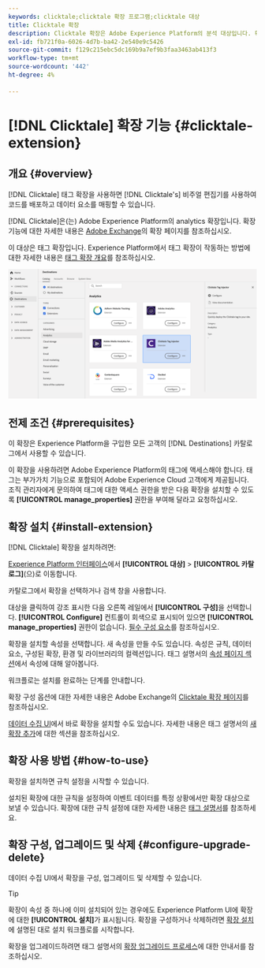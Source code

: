 ```yaml
---
keywords: clicktale;clicktale 확장 프로그램;clicktale 대상
title: Clicktale 확장
description: Clicktale 확장은 Adobe Experience Platform의 분석 대상입니다. 확장 기능에 대한 자세한 내용은 Adobe Exchange의 확장 페이지를 참조하십시오.
exl-id: fb721f0a-6026-4d7b-ba42-2e540e9c5426
source-git-commit: f129c215ebc5dc169b9a7ef9b3faa3463ab413f3
workflow-type: tm+mt
source-wordcount: '442'
ht-degree: 4%

---
```


# [!DNL Clicktale] 확장 기능 {#clicktale-extension}

## 개요 {#overview}

[!DNL Clicktale] 태그 확장을 사용하면 [!DNL Clicktale's] 비주얼 편집기를 사용하여 코드를 배포하고 데이터 요소를 매핑할 수 있습니다.

[!DNL Clicktale]은(는) Adobe Experience Platform의 analytics 확장입니다. 확장 기능에 대한 자세한 내용은 [Adobe Exchange](https://exchange.adobe.com/experiencecloud.details.100082.html)의 확장 페이지를 참조하십시오.

이 대상은 태그 확장입니다. Experience Platform에서 태그 확장이 작동하는 방법에 대한 자세한 내용은 [태그 확장 개요](../launch-extensions/overview.md)를 참조하십시오.

![Clicktale 확장](../../assets/catalog/analytics/clicktale/catalog.png)

## 전제 조건 {#prerequisites}

이 확장은 Experience Platform을 구입한 모든 고객의 [!DNL Destinations] 카탈로그에서 사용할 수 있습니다.

이 확장을 사용하려면 Adobe Experience Platform의 태그에 액세스해야 합니다. 태그는 부가가치 기능으로 포함되어 Adobe Experience Cloud 고객에게 제공됩니다. 조직 관리자에게 문의하여 태그에 대한 액세스 권한을 받은 다음 확장을 설치할 수 있도록 **[!UICONTROL manage_properties]** 권한을 부여해 달라고 요청하십시오.

## 확장 설치 {#install-extension}

[!DNL Clicktale] 확장을 설치하려면:

[Experience Platform 인터페이스](https://platform.adobe.com/)에서 **[!UICONTROL 대상]** > **[!UICONTROL 카탈로그]**(으)로 이동합니다.

카탈로그에서 확장을 선택하거나 검색 창을 사용합니다.

대상을 클릭하여 강조 표시한 다음 오른쪽 레일에서 **[!UICONTROL 구성]**&#x200B;을 선택합니다. **[!UICONTROL Configure]** 컨트롤이 회색으로 표시되어 있으면 **[!UICONTROL manage_properties]** 권한이 없습니다. [필수 구성 요소](#prerequisites)를 참조하십시오.

확장을 설치할 속성을 선택합니다. 새 속성을 만들 수도 있습니다. 속성은 규칙, 데이터 요소, 구성된 확장, 환경 및 라이브러리의 컬렉션입니다. 태그 설명서의 [속성 페이지 섹션](../../../tags/ui/administration/companies-and-properties.md#properties-page)에서 속성에 대해 알아봅니다.

워크플로는 설치를 완료하는 단계를 안내합니다.

확장 구성 옵션에 대한 자세한 내용은 Adobe Exchange의 [Clicktale 확장 페이지](https://exchange.adobe.com/experiencecloud.details.100082.html)를 참조하십시오.

[데이터 수집 UI](https://experience.adobe.com/#/data-collection/)에서 바로 확장을 설치할 수도 있습니다. 자세한 내용은 태그 설명서의 [새 확장 추가](../../../tags/ui/managing-resources/extensions/overview.md#add-a-new-extension)에 대한 섹션을 참조하십시오.

## 확장 사용 방법 {#how-to-use}

확장을 설치하면 규칙 설정을 시작할 수 있습니다.

설치된 확장에 대한 규칙을 설정하여 이벤트 데이터를 특정 상황에서만 확장 대상으로 보낼 수 있습니다. 확장에 대한 규칙 설정에 대한 자세한 내용은 [태그 설명서](../../../tags/ui/managing-resources/rules.md)를 참조하세요.

## 확장 구성, 업그레이드 및 삭제 {#configure-upgrade-delete}

데이터 수집 UI에서 확장을 구성, 업그레이드 및 삭제할 수 있습니다.

>[!TIP]
>
>확장이 속성 중 하나에 이미 설치되어 있는 경우에도 Experience Platform UI에 확장에 대한 **[!UICONTROL 설치]**&#x200B;가 표시됩니다. 확장을 구성하거나 삭제하려면 [확장 설치](#install-extension)에 설명된 대로 설치 워크플로를 시작합니다.

확장을 업그레이드하려면 태그 설명서의 [확장 업그레이드 프로세스](../../../tags/ui/managing-resources/extensions/extension-upgrade.md)에 대한 안내서를 참조하십시오.
